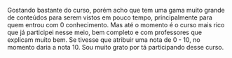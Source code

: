 Gostando bastante do curso, porém acho que tem uma gama muito grande de conteúdos para serem vistos em pouco tempo, principalmente para quem entrou com 0 conhecimento. Mas até o momento é o curso mais rico que já participei nesse meio, bem completo e com professores que explicam muito bem. Se tivesse que atribuir uma nota de 0 - 10, no momento daria a nota 10. Sou muito grato por tá participando desse curso.